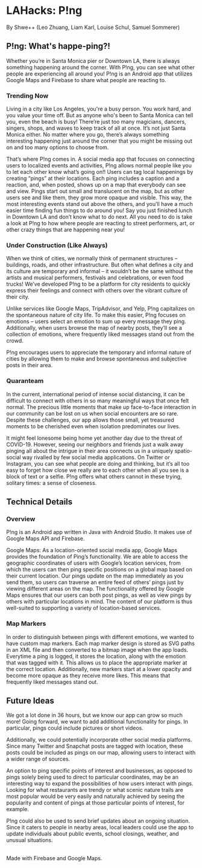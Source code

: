 # LAHacks: P!ng

By Shwe++
(Leo Zhuang, Liam Karl, Louise Schul, Samuel Sommerer)

## P!ng: What's happe-ping?!

Whether you’re in Santa Monica pier or Downtown LA, there is always something happening around the corner. With P!ng, you can see what other people are experiencing all around you! P!ng is an Android app that utilizes Google Maps and Firebase to share what people are reacting to. 

### Trending Now

Living in a city like Los Angeles, you're a busy person. You work hard, and you value your time off. But as anyone who's been to Santa Monica can tell you, even the beach is busy! There’re just too many magicians, dancers, singers, shops, and waves to keep track of all at once. It’s not just Santa Monica either. No matter where you go, there’s always something interesting happening just around the corner that you might be missing out on and too many options to choose from.

That’s where P!ng comes in. A social media app that focuses on connecting users to localized events and activities, P!ng allows normal people like you to let each other know what’s going on!! Users can tag local happenings by creating “pings” at their locations. Each ping includes a caption and a reaction, and, when posted, shows up on a map that everybody can see and view. Pings start out small and translucent on the map, but as other users see and like them, they grow more opaque and visible. This way, the most interesting events stand out above the others, and you’ll have a much easier time finding fun things to do around you! Say you just finished lunch in Downtown LA and don’t know what to do next. All you need to do is take a look at P!ng to how where people are reacting to street performers, art, or other crazy things that are happening near you!

### Under Construction (Like Always)

When we think of cities, we normally think of permanent structures – buildings, roads, and other infrastructure. But often what defines a city and its culture are temporary and informal – it wouldn’t be the same without the artists and musical performers, festivals and celebrations, or even food trucks! We’ve developed P!ng to be a platform for city residents to quickly express their feelings and connect with others over the vibrant culture of their city.

Unlike services like Google Maps, TripAdvisor, and Yelp, P!ng capitalizes on the spontaneous nature of city life. To make this easier, P!ng focuses on emotions – users select an emotion to sum up every message they ping. Additionally, when users browse the map of nearby posts, they’ll see a collection of emotions, where frequently liked messages stand out from the crowd. 

P!ng encourages users to appreciate the temporary and informal nature of cities by allowing them to make and browse spontaneous and subjective posts in their area.

### Quaranteam

In the current, international period of intense social distancing, it can be difficult to connect with others in so many meaningful ways that once felt normal. The precious little moments that make up face-to-face interaction in our community can be lost on us when social encounters are so rare. Despite these challenges, our app allows those small, yet treasured moments to be cherished even when isolation predominates our lives. 

It might feel lonesome being home yet another day due to the threat of COVID-19. However, seeing our neighbors and friends just a walk away pinging all about the intrigue in their area connects us in a uniquely spatio-social way rivalled by few social media applications. On Twitter or Instagram, you can see what people are doing and thinking, but it’s all too easy to forget how close we really are to each other when all you see is a block of text or a selfie. P!ng offers what others cannot in these trying, solitary times: a sense of closeness.

## Technical Details

### Overview

P!ng is an Android app written in Java with Android Studio. It makes use of Google Maps API and Firebase.

Google Maps: As a location-oriented social media app, Google Maps provides the foundation of Ping’s functionality. We are able to access the geographic coordinates of users with Google’s location services, from which the users can then ping specific positions on a global map based on their current location. Our pings update on the map immediately as you send them, so users can traverse an entire feed of others’ pings just by viewing different areas on the map. The functionality offered by Google Maps ensures that our users can both post pings, as well as view pings by others with particular locations in mind. The content of our platform is thus well-suited to supporting a variety of location-based services.

### Map Markers

In order to distinguish between pings with different emotions, we wanted to have custom map markers. Each map marker design is stored as SVG paths in an XML file and then converted to a bitmap image when the app loads. Everytime a ping is logged, it stores the location, along with the emotion that was tagged with it. This allows us to place the appropriate marker at the correct location. Additionally, new markers start at a lower opacity and become more opaque as they receive more likes. This means that frequently liked messages stand out.

## Future Ideas

We got a lot done in 36 hours, but we know our app can grow so much more! Going forward, we want to add additional functionality for pings. In particular, pings could include pictures or short videos.

Additionally, we could potentially incorporate other social media platforms. Since many Twitter and Snapchat posts are tagged with location, these posts could be included as pings on our map, allowing users to interact with a wider range of sources.

An option to ping specific points of interest and businesses, as opposed to pings solely being used to direct to particular coordinates, may be an interesting way to expand the possibilities of how users interact with pings. Looking for what restaurants are trendy or what scenic nature trails are most popular would be very easily and naturally achieved by seeing the popularity and content of pings at those particular points of interest, for example. 

P!ng could also be used to send brief updates about an ongoing situation. Since it caters to people in nearby areas, local leaders could use the app to update individuals about public events, school closings, weather, and unusual situations.

<br/>
Made with Firebase and Google Maps.
